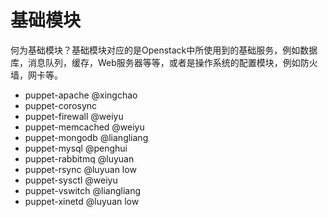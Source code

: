 
# 基础模块

何为基础模块？基础模块对应的是Openstack中所使用到的基础服务，例如数据库，消息队列，缓存，Web服务器等等，或者是操作系统的配置模块，例如防火墙，网卡等。

* puppet-apache   @xingchao
* puppet-corosync  
* puppet-firewall  @weiyu
* puppet-memcached  @weiyu
* puppet-mongodb  @liangliang
* puppet-mysql  @penghui
* puppet-rabbitmq  @luyuan
* puppet-rsync   @luyuan  low
* puppet-sysctl  @weiyu  
* puppet-vswitch @liangliang
* puppet-xinetd @luyuan  low


